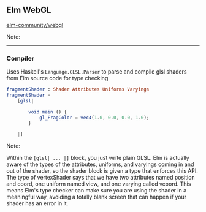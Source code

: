 ## Elm WebGL

[elm-community/webgl](http://package.elm-lang.org/packages/elm-community/webgl/latest)

Note:


---

### Compiler

Uses Haskell's `Language.GLSL.Parser` to parse and compile glsl shaders from Elm source code for type checking

```elm
fragmentShader : Shader Attributes Uniforms Varyings
fragmentShader =
    [glsl|

        void main () {
            gl_FragColor = vec4(1.0, 0.0, 0.0, 1.0);
        }

    |]
```

Note:

Within the <code>[glsl| ... |]</code> block, you just write plain GLSL. Elm is actually aware of the types of the attributes, uniforms, and varyings coming in and out of the shader, so the shader block is given a type that enforces this API. The type of vertexShader says that we have two attributes named position and coord, one uniform named view, and one varying called vcoord. This means Elm's type checker can make sure you are using the shader in a meaningful way, avoiding a totally blank screen that can happen if your shader has an error in it.
